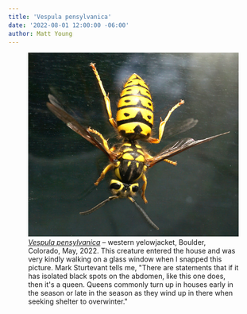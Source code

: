 ```yaml
---
title: 'Vespula pensylvanica'
date: '2022-08-01 12:00:00 -06:00'
author: Matt Young
---
```


<figure>
<img src="/uploads/2022/DSC05137_Yellowjacket_600.jpg" alt="Yellowjacket"/>
<figcaption><a href="https://en.wikipedia.org/wiki/Vespula_pensylvanica"><i>Vespula pensylvanica</i></a> &ndash; western yelowjacket, Boulder, Colorado, May, 2022. This creature entered the house and was very kindly walking on a glass window when I snapped this picture. Mark Sturtevant tells me, "There are statements that if it has isolated black spots on the abdomen, like this one does, then it's a queen. Queens commonly turn up in houses early in the season or late in the season as they wind up in there when seeking shelter to overwinter."
</figcaption>
</figure>
